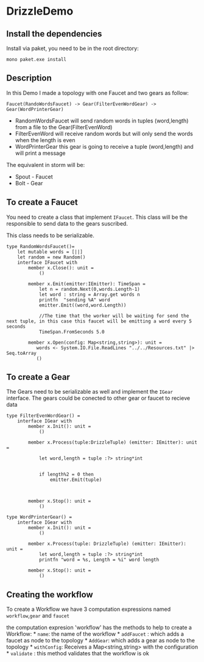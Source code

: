 # DrizzleDemo

Install the dependencies 
-----------------------

Install via paket, you need to be in the root directory:

``mono paket.exe install``

Description
------------------------

In this Demo I made a topology with one Faucet and two gears as follow:

``Faucet(RandoWordsFaucet) -> Gear(FilterEvenWordGear) -> Gear(WordPrinterGear)``

  * RandomWordsFaucet will send random words in tuples (word,length) from a file to the Gear(FilterEvenWord)
  * FilterEvenWord will receive random words but will only send the words when the length is even
  * WordPrinterGear this gear is going to receive a tuple (word,length) and will print a message
  
The equivalent in storm will be:
  * Spout - Faucet
  * Bolt - Gear


To create a Faucet
------------------------

You need to create a class that implement `IFaucet`.
This class will be the responsible to send data to 
the gears suscribed.

This class needs to be serializable.

```
type RandomWordsFaucet()=
    let mutable words = [||]
    let random = new Random()
    interface IFaucet with
        member x.Close(): unit = 
            ()
        
        member x.Emit(emitter:IEmitter): TimeSpan = 
            let n = random.Next(0,words.Length-1)
            let word : string = Array.get words n
            printfn  "sending %A" word
            emitter.Emit((word,word.Length))

            //The time that the worker will be waiting for send the next tuple, in this case this faucet will be emitting a word every 5 seconds 
            TimeSpan.FromSeconds 5.0 
        
        member x.Open(config: Map<string,string>): unit = 
           words <- System.IO.File.ReadLines "../../Resources.txt" |> Seq.toArray
           ()
```

To create a Gear
------------------------
The Gears need to be serializable as well and implement the `IGear` interface.
The gears could be conected to other gear or faucet to recieve data 


```
type FilterEvenWordGear() =
    interface IGear with
        member x.Init(): unit = 
            ()
        
        member x.Process(tuple:DrizzleTuple) (emitter: IEmitter): unit = 

            let word,length = tuple :?> string*int


            if length%2 = 0 then
                emitter.Emit(tuple)

            
        
        member x.Stop(): unit = 
            ()
```

```
type WordPrinterGear() =
    interface IGear with
        member x.Init(): unit = 
            ()
        
        member x.Process(tuple: DrizzleTuple) (emitter: IEmitter): unit = 
            let word,length = tuple :?> string*int
            printfn "word = %s, Length = %i" word length
        
        member x.Stop(): unit = 
            ()
```

Creating the workflow
------------------------------

To create a Workflow we have 3 computation expressions named `workflow`,`gear` and `faucet`

the computation expresion 'workflow' has the methods to help to create a Workflow:
    * `name`: the name of the workflow
    * `addFaucet` : which adds a faucet as node to the topology
    * `AddGear`: which adds a gear as node to the topology
    * `withConfig`: Receives a Map<string,string> with the configuration 
    * `validate` : this method validates that the workflow is ok
    
